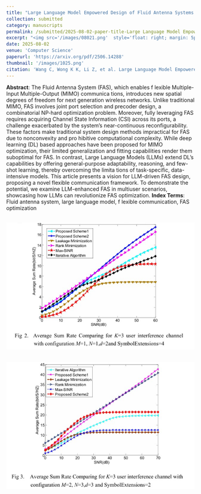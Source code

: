 ```yaml
---
title: "Large Language Model Empowered Design of Fluid Antenna Systems:Challenges, Frameworks, and Case Studies for 6G"
collection: submitted
category: manuscripts
permalink: /submitted/2025-08-02-paper-title-Large Language Model Empowered Design of Fluid Antenna Systems:Challenges, Frameworks, and Case Studies for 6G
excerpt: "<img src='/images/08021.png'  style='float: right; margin: 5px;'>The paper investigates the potential of Large Language Models (LLMs) in optimizing Fluid Antenna Systems (FAS) for 6G networks. It addresses key challenges such as channel extrapolation, flexible precoder design, and cooperative FAS optimization through a novel LLM-driven framework and case studies, demonstrating significant performance gains."
date: 2025-08-02
venue: 'Computer Science'
paperurl: 'https://arxiv.org/pdf/2506.14288'
thumbnail: '/images/1025.png'
citation: 'Wang C, Wong K K, Li Z, et al. Large Language Model Empowered Design of Fluid Antenna Systems: Challenges, Frameworks, and Case Studies for 6G[J]. arXiv preprint arXiv:2506.14288, 2025.'
---
```



**Abstract**: The Fluid Antenna System (FAS), which enables f lexible Multiple-Input Multiple-Output (MIMO) communica tions, introduces new spatial degrees of freedom for next generation wireless networks. Unlike traditional MIMO, FAS involves joint port selection and precoder design, a combinatorial NP-hard optimization problem. Moreover, fully leveraging FAS requires acquiring Channel State Information (CSI) across its ports, a challenge exacerbated by the system’s near-continuous reconfigurability. These factors make traditional system design methods impractical for FAS due to nonconvexity and pro hibitive computational complexity. While deep learning (DL) based approaches have been proposed for MIMO optimization, their limited generalization and fitting capabilities render them suboptimal for FAS. In contrast, Large Language Models (LLMs) extend DL’s capabilities by offering general-purpose adaptability, reasoning, and few-shot learning, thereby overcoming the limita tions of task-specific, data-intensive models. This article presents a vision for LLM-driven FAS design, proposing a novel flexible communication framework. To demonstrate the potential, we examine LLM-enhanced FAS in multiuser scenarios, showcasing how LLMs can revolutionize FAS optimization.
**Index Terms**: Fluid antenna system, large language model, f lexible communication, FAS optimization



<br/><img src='/images/two1.png' width = "600">

<br/><img src='/images/two2.png' width = "600">
